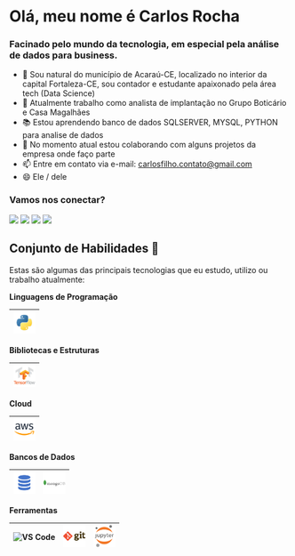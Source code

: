 <h1> Olá, meu nome é Carlos Rocha</h1>

<h3> Facinado pelo mundo da tecnologia, em especial pela análise de dados para business.</h3>

- 📍 Sou natural do município de Acaraú-CE, localizado no interior da capital Fortaleza-CE, sou contador e estudante apaixonado pela área tech (Data Science)
- 🏢 Atualmente trabalho como analista de implantação no Grupo Boticário e Casa Magalhães
- 📚 Estou aprendendo banco de dados  SQLSERVER, MYSQL, PYTHON para analise de dados
- 👯 No momento atual estou colaborando com alguns projetos da empresa onde faço parte
- 📫 Entre em contato via e-mail: carlosfilho.contato@gmail.com
- 😄 Ele / dele

### Vamos nos conectar? 

<div> 
<a href = "mailto:carlosfilho.contato@gmail.com"><img src="https://img.shields.io/badge/-Gmail-%23333?style=for-the-badge&logo=gmail&logoColor=white" target="_blank"></a>
<a href="https://www.linkedin.com/in/carlosrochadataanalystic/" target="_blank"><img src="https://img.shields.io/badge/-LinkedIn-%230077B5?style=for-the-badge&logo=linkedin&logoColor=white" target="_blank"></a> 
<a href="https://pt.stackoverflow.com/users/294912/carlos-rocha" target="_blank"><img src="https://img.shields.io/badge/Stack_Overflow-FE7A16?style=for-the-badge&logo=stack-overflow&logoColor=white" target="_blank"></a>
<a href="https://www.instagram.com/_carlosfilho_/" target="_blank"><img src="https://img.shields.io/badge/-Instagram-%23E4405F?style=for-the-badge&logo=instagram&logoColor=white" target="_blank"></a> 
</div>

## Conjunto de Habilidades :muscle:

Estas são algumas das principais tecnologias que eu estudo, utilizo ou trabalho atualmente:

**Linguagens de Programação**

<img title="Python" alt="Python" width="40px" src="https://raw.githubusercontent.com/github/explore/master/topics/python/python.png" />|
|--|

**Bibliotecas e Estruturas**

<img title="TensorFlow" alt="TensorFlow" width="40px" src="https://raw.githubusercontent.com/github/explore/master/topics/tensorflow/tensorflow.png">|
|--|

**Cloud**

<img title="AWS" alt="AWS" width="40px" src="https://raw.githubusercontent.com/github/explore/main/topics/aws/aws.png">|
|--|

**Bancos de Dados**

<img title="SQL" alt="SQL" width="40px" src="https://raw.githubusercontent.com/github/explore/master/topics/sql/sql.png">|<img title="MongoDB" alt="MongoDB" width="40px" src="https://raw.githubusercontent.com/github/explore/master/topics/mongodb/mongodb.png">|
|--|--|

**Ferramentas**

<img title="VS Code" alt="VS Code" width="40px" src="https://img.icons8.com/fluent/48/000000/visual-studio-code-2019.png">|<img title="git" alt="git" width="40px" src="https://raw.githubusercontent.com/github/explore/master/topics/git/git.png">|<img title="Jupyter Notebook" alt="Jupyter" width="40px" src="https://raw.githubusercontent.com/github/explore/master/topics/jupyter-notebook/jupyter-notebook.png">|
|--|--|--|

<br>


